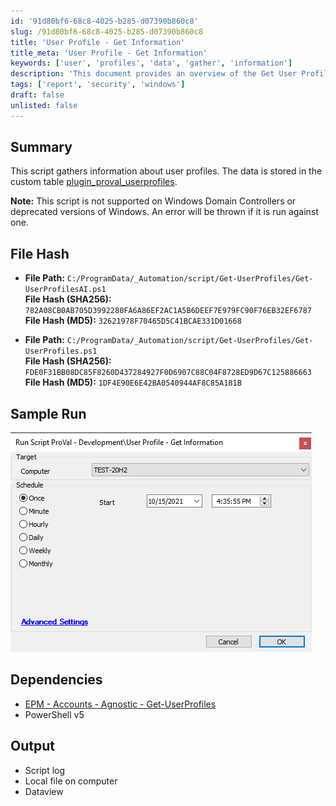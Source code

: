 ```yaml
---
id: '91d80bf6-68c8-4025-b285-d07390b860c8'
slug: /91d80bf6-68c8-4025-b285-d07390b860c8
title: 'User Profile - Get Information'
title_meta: 'User Profile - Get Information'
keywords: ['user', 'profiles', 'data', 'gather', 'information']
description: 'This document provides an overview of the Get User Profiles script, which gathers information about user profiles and stores the data in a custom table. The script is not supported on Windows Domain Controllers or deprecated versions of Windows, and it includes details on file hashes, sample runs, dependencies, and output generated by the script.'
tags: ['report', 'security', 'windows']
draft: false
unlisted: false
---
```


## Summary

This script gathers information about user profiles. The data is stored in the custom table [plugin_proval_userprofiles](/docs/7a87abf3-b410-491b-bbc1-534092e61f55).

**Note:** This script is not supported on Windows Domain Controllers or deprecated versions of Windows. An error will be thrown if it is run against one.

## File Hash

- **File Path:** `C:/ProgramData/_Automation/script/Get-UserProfiles/Get-UserProfilesAI.ps1`  
  **File Hash (SHA256):** `782A08CB0AB705D3992280FA6A86EF2AC1A5B6DEEF7E979FC90F76EB32EF6787`  
  **File Hash (MD5):** `32621978F70465D5C41BCAE331D01668`  

- **File Path:** `C:/ProgramData/_Automation/script/Get-UserProfiles/Get-UserProfiles.ps1`  
  **File Hash (SHA256):** `FDE0F31BB08DC85F8260D437284927F0D6907C88C04F8728ED9D67C125886663`  
  **File Hash (MD5):** `1DF4E90E6E42BA0540944AF8C85A181B`  

## Sample Run

![Sample Run](../../../static/img/docs/91d80bf6-68c8-4025-b285-d07390b860c8/image_1.png)

## Dependencies

- [EPM - Accounts - Agnostic - Get-UserProfiles](/docs/dee76265-9071-47bb-9262-d656dd8b5c6d)
- PowerShell v5

## Output

- Script log
- Local file on computer
- Dataview

